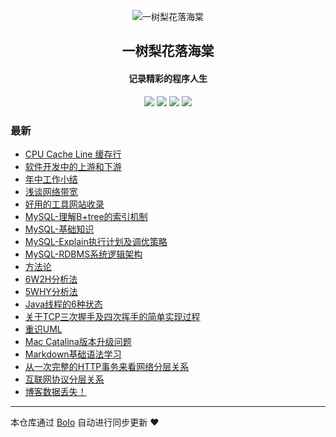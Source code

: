 <p align="center"><img alt="一树梨花落海棠" src="https://cdn.zhangfeibiao.com/wp-content/uploads/2018/10/微信图片_20181023111351.jpg"></p><h2 align="center">
一树梨花落海棠
</h2>

<h4 align="center">记录精彩的程序人生</h4>
<p align="center"><a title="一树梨花落海棠" target="_blank" href="https://github.com/zhangfeibiao/bolo-blog"><img src="https://img.shields.io/github/last-commit/zhangfeibiao/bolo-blog.svg?style=flat-square&color=FF9900"></a>
<a title="GitHub repo size in bytes" target="_blank" href="https://github.com/zhangfeibiao/bolo-blog"><img src="https://img.shields.io/github/repo-size/zhangfeibiao/bolo-blog.svg?style=flat-square"></a>
<a title="Bolo Version" target="_blank" href="https://github.com/adlered/bolo-solo"><img src="https://img.shields.io/badge/bolo-v2.0 稳定版-f1e05a.svg?style=flat-square&color=blueviolet"></a>
<a title="Hits" target="_blank" href="https://github.com/88250/hits"><img src="https://hits.b3log.org/zhangfeibiao/bolo-blog.svg"></a></p>

### 最新

* [CPU Cache Line 缓存行](http://101.224.11.161/bolo_war/articles/2020/09/04/1599209536646.html)
* [软件开发中的上游和下游](http://101.224.11.161/bolo_war/articles/2020/09/01/1598965270893.html)
* [年中工作小结](http://101.224.11.161/bolo_war/articles/2020/08/29/1598697067344.html)
* [浅谈网络带宽](http://101.224.11.161/bolo_war/articles/2020/08/22/1598104178377.html)
* [好用的工具网站收录](http://101.224.11.161/bolo_war/toolSites)
* [MySQL-理解B+tree的索引机制](http://101.224.11.161/bolo_war/1593851663949.html)
* [MySQL-基础知识](http://101.224.11.161/bolo_war/1593949777404.html)
* [MySQL-Explain执行计划及调优策略](http://101.224.11.161/bolo_war/593928128028.html)
* [MySQL-RDBMS系统逻辑架构](http://101.224.11.161/bolo_war/1593860013350.html)
* [方法论](http://101.224.11.161/bolo_war/articles/2020/09/05/1599320432292.html)
* [6W2H分析法](http://101.224.11.161/bolo_war/articles/2020/09/05/1599311931587.html)
* [5WHY分析法](http://101.224.11.161/bolo_war/articles/2020/09/04/1599222747874.html)
* [Java线程的6种状态](http://101.224.11.161/bolo_war/articles/2020/09/06/1599389956832.html)
* [关于TCP三次握手及四次挥手的简单实现过程](http://101.224.11.161/bolo_war/1593945016007.html)
* [重识UML](http://101.224.11.161/bolo_war/1593860043217.html)
* [Mac Catalina版本升级问题](http://101.224.11.161/bolo_war/1593959772687.html)
* [Markdown基础语法学习](http://101.224.11.161/bolo_war/1593851867749.html)
* [从一次完整的HTTP事务来看网络分层关系](http://101.224.11.161/bolo_war/1593944291815.html)
* [互联网协议分层关系](http://101.224.11.161/bolo_war/1575995062860.html)
* [博客数据丢失！](http://101.224.11.161/bolo_war/solo)



---

本仓库通过 [Bolo](https://github.com/adlered/bolo-solo) 自动进行同步更新 ❤️ 